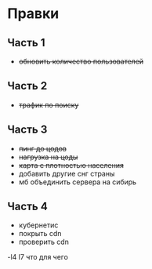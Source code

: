 # Правки

## Часть 1

- ~~обновить количество пользователей~~

## Часть 2

- ~~трафик по поиску~~

## Часть 3

- ~~пинг до цодов~~
- ~~нагрузка на цоды~~
- ~~карта с плотностью населения~~
- добавить другие снг страны
- мб объединить сервера на сибирь


## Часть 4

- кубернетис
- покрыть cdn
- проверить cdn

-l4 l7 что для чего
